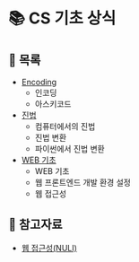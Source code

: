 # 📚 CS 기초 상식


## 📃 목록
- [Encoding](https://github.com/hyejinny97/TIL/blob/master/CS_base/encoding.md)
  - 인코딩
  - 아스키코드
- [진법](https://github.com/hyejinny97/TIL/blob/master/CS_base/notation.md)
  - 컴퓨터에서의 진법
  - 진법 변환
  - 파이썬에서 진법 변환
- [WEB 기초](https://github.com/hyejinny97/TIL/blob/master/CS_base/web.md)
  - WEB 기초
  - 웹 프론트엔드 개발 환경 설정
  - 웹 접근성

## 🔎 참고자료
- [웹 접근성(NULI)](https://nax.naver.com/index)